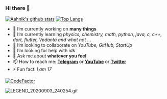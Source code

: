 ### Hi there 👋

[![Aahnik's github stats](https://github-readme-stats.vercel.app/api?username=aahnik&count_private=true&show_icons=true)](https://twitter.com/AahnikD)
[![Top Langs](https://github-readme-stats.vercel.app/api/top-langs/?username=aahnik&hide=html)](https://medium.com/@aahnikdaw)


- 🔭 I’m currently working on **many things**
- 🌱 I’m currently learning *physics, chemistry, math, python, java, c, c++, dart, flutter, Vedanta and what not* ...
- 👯 I’m looking to collaborate on _YouTube, GitHub, StartUp_
- 🤔 I’m looking for help with _idk_
- 💬 Ask me about __whatever you feel__
- 📫 How to reach me: **[Telegram](https://t.me/AahnikDaw)** or **[YouTube](https://www.youtube.com/channel/UCcEbN0d8iLTB6ZWBE_IDugg)** or **[Twitter](https://twitter.com/AahnikD)**
- ⚡ Fun fact: _I am 17_ 

[![CodeFactor](https://www.codefactor.io/repository/github/aahnik/aahnik/badge)](https://www.codefactor.io/repository/github/aahnik/aahnik)




![LEGEND_20200903_240254.gif](https://user-images.githubusercontent.com/66209958/92022577-18bbad80-ed79-11ea-8f43-44ffe798d9d8.gif)
